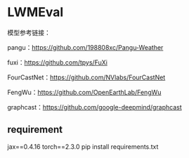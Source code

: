 # LWMEval
模型参考链接：

pangu：https://github.com/198808xc/Pangu-Weather

fuxi：https://github.com/tpys/FuXi

FourCastNet：https://github.com/NVlabs/FourCastNet

FengWu：https://github.com/OpenEarthLab/FengWu

graphcast：https://github.com/google-deepmind/graphcast


## requirement
jax==0.4.16 torch==2.3.0
pip install requirements.txt

